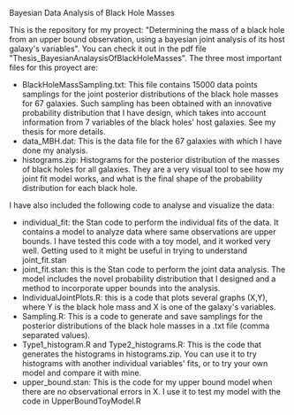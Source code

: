Bayesian Data Analysis of Black Hole Masses

This is the repository for my proyect: "Determining the mass of a black hole from an upper bound observation, using a bayesian joint analysis of its host galaxy's variables". You can check it out in the pdf file "Thesis_BayesianAnalaysisOfBlackHoleMasses". The three most important files for this proyect are: 
 - BlackHoleMassSampling.txt: This file contains 15000 data points samplings for the joint posterior distributions of the black hole masses for 67 galaxies. Such sampling has been obtained with an innovative probability distribution that I have design, which takes into account information from 7 variables of the black holes' host galaxies. See my thesis for more details.
 - data_MBH.dat: This is the data file for the 67 galaxies with which I have done my analysis.
 - histograms.zip: Histograms for the posterior distribution of the masses of black holes for all galaxies. They are a very visual tool to see how my joint fit model works, and what is the final shape of the probability distribution for each black hole.

I have also included the following code to analyse and visualize the data: 
 - individual_fit: the Stan code to perform the individual fits of the data. It contains a model to analyze data where same observations are upper bounds. I have tested this code with a toy model, and it worked very well.  Getting used to it might be useful in trying to understand joint_fit.stan
 - joint_fit.stan: this is the Stan code to perform the joint data analysis. The model includes the novel probability distribution that I designed and a method to incorporate upper bounds into the analysis.
 - IndividualJointPlots.R: this is a code that plots several graphs (X,Y), where Y is the black hole mass and X is one of the galaxy's variables. 
 - Sampling.R: This is a code to generate and save samplings for the posterior distributions of the black hole masses in a .txt file (comma separated values).
 - Type1_histogram.R and Type2_histograms.R: This is the code that generates the histograms in histograms.zip. You can use it to try histograms with another individual variables' fits, or to try your own model and compare it with mine.
 - upper_bound.stan: This is the code for my upper bound model when there are no observational errors in X. I use it to test my model with the code in UpperBoundToyModel.R

